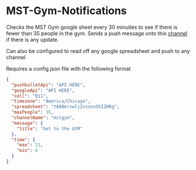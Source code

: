 # MST-Gym-Notifications

Checks the MST Gym google sheet every 30 minuites to see if there is fewer than 35 people in the gym.
Sends a push message onto this [channel](https://www.pushbullet.com/channel) if there is any update.

Can also be configured to read off any google spreadsheet and push to any channel

Requires a config.json file with the following format
```json
{
  "pushbulletApi": "API HERE",
  "googleApi": "API HERE",
  "cell": "B11",
  "timezone": "America/Chicago",
  "spreadsheet": "tA8NerswljZvsnzu5hIZHRg",
  "maxPeople": 35,
  "channelName": "mstgym",
  "message": {
    "title": "Get to the GYM"
  },
  "time": {
    "max": 21,
    "min": 6
  }
}
```
